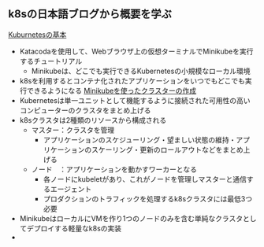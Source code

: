 ## k8sの日本語ブログから概要を学ぶ
[Kuburnetesの基本](https://kubernetes.io/ja/docs/tutorials/kubernetes-basics/)
- Katacodaを使用して、Webブラウザ上の仮想ターミナルでMinikubeを実行するチュートリアル
	- Minikubeは、どこでも実行できるKubernetesの小規模なローカル環境
- k8sを利用するとコンテナ化されたアプリケーションをいつでもどこでも実行できるようになる
[Minikubeを使ったクラスターの作成](https://kubernetes.io/ja/docs/tutorials/kubernetes-basics/create-cluster/cluster-intro/)
- Kubernetesは単一ユニットとして機能するように接続された可用性の高いコンピューターのクラスタをまとめ上げる
- k8sクラスタは2種類のリソースから構成される
	- マスター：クラスタを管理
		- アプリケーションのスケジューリング・望ましい状態の維持・アプリケーションのスケーリング・更新のロールアウトなどをまとめ上げる
	- ノード　：アプリケーションを動かすワーカーとなる
		- 各ノードにkubeletがあり、これがノードを管理しマスターと通信するエージェント
		- プロダクションのトラフィックを処理するk8sクラスタには最低3つ必要
- MinikubeはローカルにVMを作り1つのノードのみを含む単純なクラスタとしてデプロイする軽量なk8sの実装
- 